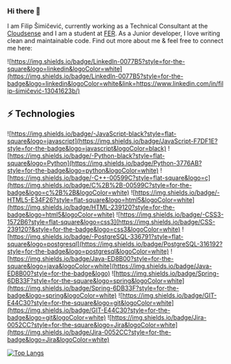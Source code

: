 
<!--
**facafile/facafile** is a ✨ _special_ ✨ repository because its `README.md` (this file) appears on your GitHub profile.

Here are some ideas to get you started:

- 🔭 I’m currently working on ...
- 🌱 I’m currently learning ...
- 👯 I’m looking to collaborate on ...
- 🤔 I’m looking for help with ...
- 💬 Ask me about ...
- 📫 How to reach me: ...
- 😄 Pronouns: ...
- ⚡ Fun fact: ...
-->
### Hi there 👋

I am Filip Šimičević, currently working as a Technical Consultant at the [Cloudsense](https://www.cloudsense.com/) and I am a student at [FER](https://www.fer.unizg.hr/). As a Junior developer, I love writing clean and maintainable code. Find out more about me & feel free to connect me here:

![https://img.shields.io/badge/LinkedIn-0077B5?style=for-the-square&logo=linkedin&logoColor=white](https://img.shields.io/badge/LinkedIn-0077B5?style=for-the-badge&logo=linkedin&logoColor=white&link=https://www.linkedin.com/in/filip-šimičević-13041623b/)


## ⚡ Technologies

![https://img.shields.io/badge/-JavaScript-black?style=flat-square&logo=javascript](https://img.shields.io/badge/JavaScript-F7DF1E?style=for-the-badge&logo=javascript&logoColor=black)
![https://img.shields.io/badge/-Python-black?style=flat-square&logo=Python](https://img.shields.io/badge/Python-3776AB?style=for-the-badge&logo=python&logoColor=white)
![https://img.shields.io/badge/-C++-00599C?style=flat-square&logo=c](https://img.shields.io/badge/C%2B%2B-00599C?style=for-the-badge&logo=c%2B%2B&logoColor=white)
![https://img.shields.io/badge/-HTML5-E34F26?style=flat-square&logo=html5&logoColor=white](https://img.shields.io/badge/HTML-239120?style=for-the-badge&logo=html5&logoColor=white)
![https://img.shields.io/badge/-CSS3-1572B6?style=flat-square&logo=css3](https://img.shields.io/badge/CSS-239120?&style=for-the-badge&logo=css3&logoColor=white)
![https://img.shields.io/badge/-PostgreSQL-336791?style=flat-square&logo=postgresql](https://img.shields.io/badge/PostgreSQL-316192?style=for-the-badge&logo=postgresql&logoColor=white)
![https://img.shields.io/badge/Java-ED8B00?style=for-the-square&logo=java&logoColor=white](https://img.shields.io/badge/Java-ED8B00?style=for-the-badge&logo)
![https://img.shields.io/badge/Spring-6DB33F?style=for-the-square&logo=spring&logoColor=white](https://img.shields.io/badge/Spring-6DB33F?style=for-the-badge&logo=spring&logoColor=white)
![https://img.shields.io/badge/GIT-E44C30?style=for-the-square&logo=git&logoColor=white](https://img.shields.io/badge/GIT-E44C30?style=for-the-badge&logo=git&logoColor=white)
![https://img.shields.io/badge/Jira-0052CC?style=for-the-square&logo=Jira&logoColor=white](https://img.shields.io/badge/Jira-0052CC?style=for-the-badge&logo=Jira&logoColor=white)

[![Top Langs](https://github-readme-stats.vercel.app/api/top-langs/?username=facafile)](https://github.com/facafile/github-readme-stats)
